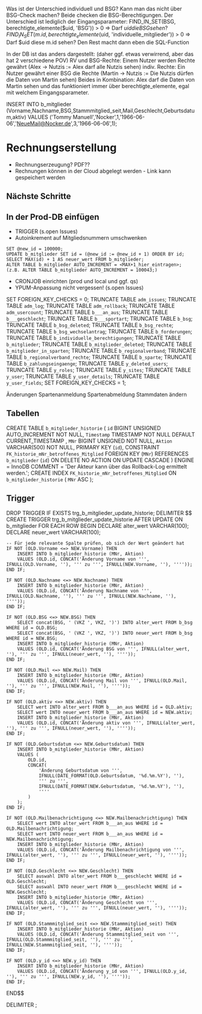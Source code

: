 Was ist der Unterschied individuell und BSG? Kann man das nicht über BSG-Check machen?
Beide checken die BSG-Berechtigungen. Der Unterschied ist lediglich der Eingangsparameter:
FIND_IN_SET(BSG, berechtigte_elemente($uid, 'BSG')) > 0 => Darf $uid die BSG sehen?
FIND_IN_SET(m.id, berechtigte_elemente($uid, 'individuelle_mitglieder')) > 0 => Darf $uid diese m.id sehen?
Den Rest macht dann eben die SQL-Function

In der DB ist das anders dargestellt: (daher ggf. etwas verwirrend, aber das hat 2 verschiedene POV)
RV und BSG-Rechte: Einem Nutzer werden Rechte gewährt (Alex -> Nutzis := Alex darf alle Nutzis sehen)
indiv. Rechte:     Ein Nutzer gewährt einer BSG die Rechte (Martin -> Nutzis := Die Nutzis dürfen die Daten von Martin sehen)
Beides in Kombination: Alex darf die Daten von Martin sehen und das funktioniert immer über berechtigte_elemente, egal mit welchem Eingangsparameter.

INSERT INTO b_mitglieder (Vorname,Nachname,BSG,Stammmitglied_seit,Mail,Geschlecht,Geburtsdatum,aktiv) 
VALUES ('Tommy Manuell','Nocker',1,'1966-06-06','NeueMail@Nocker.de',3,'1966-06-06',1);


# Rechnungserstellung
- Rechnungserzeugung? PDF??
- Rechnungen können in der Cloud abgelegt werden - Link kann gespeichert werden

## Nächste Schritte


## In der Prod-DB einfügen 
- TRIGGER (s.open Issues)
- Autoinkrement auf Mitgliedsnummern umschwenken 
```
SET @new_id = 100000;
UPDATE b_mitglieder SET id = (@new_id := @new_id + 1) ORDER BY id;
SELECT MAX(id) + 1 AS neuer_wert FROM b_mitglieder;
ALTER TABLE b_mitglieder AUTO_INCREMENT = <MAX+1_hier_eintragen>;
(z.B. ALTER TABLE b_mitglieder AUTO_INCREMENT = 100043;)
```
- CRONJOB einrichten (prod und local und ggf. qs)
- YPUM-Anpassung nicht vergessen! (s.open Issues)


SET FOREIGN_KEY_CHECKS = 0;
TRUNCATE TABLE `adm_issues`;
TRUNCATE TABLE `adm_log`;
TRUNCATE TABLE `adm_rollback`;
TRUNCATE TABLE `adm_usercount`;
TRUNCATE TABLE `b___an_aus`;
TRUNCATE TABLE `b___geschlecht`;
TRUNCATE TABLE `b___sportart`;
TRUNCATE TABLE `b_bsg`;
TRUNCATE TABLE `b_bsg_deleted`;
TRUNCATE TABLE `b_bsg_rechte`;
TRUNCATE TABLE `b_bsg_wechselantrag`;
TRUNCATE TABLE `b_forderungen`;
TRUNCATE TABLE `b_individuelle_berechtigungen`;
TRUNCATE TABLE `b_mitglieder`;
TRUNCATE TABLE `b_mitglieder_deleted`;
TRUNCATE TABLE `b_mitglieder_in_sparten`;
TRUNCATE TABLE `b_regionalverband`;
TRUNCATE TABLE `b_regionalverband_rechte`;
TRUNCATE TABLE `b_sparte`;
TRUNCATE TABLE `b_zahlungseingaenge`;
TRUNCATE TABLE `y_deleted_users`;
TRUNCATE TABLE `y_roles`;
TRUNCATE TABLE `y_sites`;
TRUNCATE TABLE `y_user`;
TRUNCATE TABLE `y_user_details`;
TRUNCATE TABLE `y_user_fields`;
SET FOREIGN_KEY_CHECKS = 1;

Änderungen
Spartenanmeldung
Spartenabmeldung
Stammdaten ändern

Tabellen
----------
CREATE TABLE `b_mitglieder_historie` ( 
  `id` BIGINT UNSIGNED AUTO_INCREMENT NOT NULL,
  `Timestamp` TIMESTAMP NOT NULL DEFAULT CURRENT_TIMESTAMP ,
  `MNr` BIGINT UNSIGNED NOT NULL,
  `Aktion` VARCHAR(500) NOT NULL,
   PRIMARY KEY (`id`),
  CONSTRAINT `FK_historie_mNr_betroffenes_Mitglied` FOREIGN KEY (`MNr`) REFERENCES `b_mitglieder` (`id`) ON DELETE NO ACTION ON UPDATE CASCADE
)
ENGINE = InnoDB
COMMENT = 'Der Akteur kann über das Rollback-Log ermittelt werden.';
CREATE INDEX `FK_historie_mNr_betroffenes_Mitglied` 
ON `b_mitglieder_historie` (
  `MNr` ASC
);

Trigger
-------

DROP TRIGGER IF EXISTS trg_b_mitglieder_update_historie;
DELIMITER $$
CREATE TRIGGER trg_b_mitglieder_update_historie
AFTER UPDATE ON b_mitglieder
FOR EACH ROW
BEGIN
    DECLARE alter_wert VARCHAR(100);
    DECLARE neuer_wert VARCHAR(100);

    -- Für jede relevante Spalte prüfen, ob sich der Wert geändert hat
    IF NOT (OLD.Vorname <=> NEW.Vorname) THEN
        INSERT INTO b_mitglieder_historie (MNr, Aktion)
        VALUES (OLD.id, CONCAT('Änderung Vorname von ''', IFNULL(OLD.Vorname, ''), ''' zu ''', IFNULL(NEW.Vorname, ''), ''''));
    END IF;

    IF NOT (OLD.Nachname <=> NEW.Nachname) THEN
        INSERT INTO b_mitglieder_historie (MNr, Aktion)
        VALUES (OLD.id, CONCAT('Änderung Nachname von ''', IFNULL(OLD.Nachname, ''), ''' zu ''', IFNULL(NEW.Nachname, ''), ''''));
    END IF;

    IF NOT (OLD.BSG <=> NEW.BSG) THEN
        SELECT concat(BSG, ' (VKZ ', VKZ, ')') INTO alter_wert FROM b_bsg WHERE id = OLD.BSG;
        SELECT concat(BSG, ' (VKZ ', VKZ, ')') INTO neuer_wert FROM b_bsg WHERE id = NEW.BSG;
        INSERT INTO b_mitglieder_historie (MNr, Aktion)
        VALUES (OLD.id, CONCAT('Änderung BSG von ''', IFNULL(alter_wert, ''), ''' zu ''', IFNULL(neuer_wert, ''), ''''));
    END IF;

    IF NOT (OLD.Mail <=> NEW.Mail) THEN
        INSERT INTO b_mitglieder_historie (MNr, Aktion)
        VALUES (OLD.id, CONCAT('Änderung Mail von ''', IFNULL(OLD.Mail, ''), ''' zu ''', IFNULL(NEW.Mail, ''), ''''));
    END IF;

    IF NOT (OLD.aktiv <=> NEW.aktiv) THEN
        SELECT wert INTO alter_wert FROM b___an_aus WHERE id = OLD.aktiv;
        SELECT wert INTO neuer_wert FROM b___an_aus WHERE id = NEW.aktiv;
        INSERT INTO b_mitglieder_historie (MNr, Aktion)
        VALUES (OLD.id, CONCAT('Änderung aktiv von ''', IFNULL(alter_wert, ''), ''' zu ''', IFNULL(neuer_wert, ''), ''''));
    END IF;
    
    IF NOT (OLD.Geburtsdatum <=> NEW.Geburtsdatum) THEN
        INSERT INTO b_mitglieder_historie (MNr, Aktion)
        VALUES (
            OLD.id,
            CONCAT(
                'Änderung Geburtsdatum von ''',
                IFNULL(DATE_FORMAT(OLD.Geburtsdatum, '%d.%m.%Y'), ''),
                ''' zu ''',
                IFNULL(DATE_FORMAT(NEW.Geburtsdatum, '%d.%m.%Y'), ''),
                ''''
            )
        );
    END IF;

    IF NOT (OLD.Mailbenachrichtigung <=> NEW.Mailbenachrichtigung) THEN
        SELECT wert INTO alter_wert FROM b___an_aus WHERE id = OLD.Mailbenachrichtigung;
        SELECT wert INTO neuer_wert FROM b___an_aus WHERE id = NEW.Mailbenachrichtigung;
        INSERT INTO b_mitglieder_historie (MNr, Aktion)
        VALUES (OLD.id, CONCAT('Änderung Mailbenachrichtigung von ''', IFNULL(alter_wert, ''), ''' zu ''', IFNULL(neuer_wert, ''), ''''));
    END IF;

    IF NOT (OLD.Geschlecht <=> NEW.Geschlecht) THEN
        SELECT auswahl INTO alter_wert FROM b___geschlecht WHERE id = OLD.Geschlecht;
        SELECT auswahl INTO neuer_wert FROM b___geschlecht WHERE id = NEW.Geschlecht;
        INSERT INTO b_mitglieder_historie (MNr, Aktion)
        VALUES (OLD.id, CONCAT('Änderung Geschlecht von ''', IFNULL(alter_wert, ''), ''' zu ''', IFNULL(neuer_wert, ''), ''''));
    END IF;

    IF NOT (OLD.Stammmitglied_seit <=> NEW.Stammmitglied_seit) THEN
        INSERT INTO b_mitglieder_historie (MNr, Aktion)
        VALUES (OLD.id, CONCAT('Änderung Stammmitglied_seit von ''', IFNULL(OLD.Stammmitglied_seit, ''), ''' zu ''', IFNULL(NEW.Stammmitglied_seit, ''), ''''));
    END IF;

    IF NOT (OLD.y_id <=> NEW.y_id) THEN
        INSERT INTO b_mitglieder_historie (MNr, Aktion)
        VALUES (OLD.id, CONCAT('Änderung y_id von ''', IFNULL(OLD.y_id, ''), ''' zu ''', IFNULL(NEW.y_id, ''), ''''));
    END IF;

END$$

DELIMITER ;